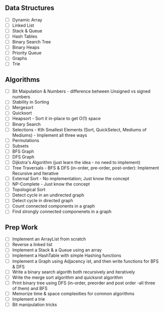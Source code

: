 ## Data Structures
- [ ] Dynamic Array
- [ ] Linked List
- [ ] Stack & Queue
- [ ] Hash Tables
- [ ] Binary Search Tree
- [ ] Binary Heaps
- [ ] Priority Queue
- [ ] Graphs
- [ ] Trie

## Algorithms

- [ ] Bit Maipulation & Numbers - difference between Unsigned vs signed numbers
- [ ] Stability in Sorting
- [ ] Mergesort
- [ ] Quicksort
- [ ] Heapsort - Sort it in-place to get O(1) space
- [ ] Binary Search
- [ ] Selections - Kth Smallest Elements (Sort, QuickSelect, Mediums of Mediums) - Implement all three ways
- [ ] Permutations
- [ ] Subsets
- [ ] BFS Graph
- [ ] DFS Graph
- [ ] Dijkstra's Algorithm (just learn the idea - no need to implement)
- [ ] Tree Traversals - BFS & DFS (in-order, pre-order, post-order): Implement Recursive and Iterative
- [ ] External Sort - No implementation; Just know the concept
- [ ] NP-Complete - Just know the concept
- [ ] Topological Sort
- [ ] Detect cycle in an undirected graph
- [ ] Detect cycle in directed graph
- [ ] Count connected components in a graph
- [ ] Find strongly connected componenets in a graph

## Prep Work

- [ ] Implement an ArrayList from scratch
- [ ] Reverse a linked list
- [ ] Implement a Stack & a Queue using an array
- [ ] Implement a HashTable with simple Hashing functions
- [ ] Implement a Graph using Adjacency ist, and then write functions for BFS & DFS
- [ ] Write a binary search algorith both recursively and iteratively
- [ ] Write the merge sort algorithm and quicksrot algorithm
- [ ] Print binary tree using DFS (in-order, preorder and post order -all three of them) and BFS
- [ ] Memorize time & space complexities for common algorithms
- [ ] Implement a trie
- [ ] Bit manipulation tricks